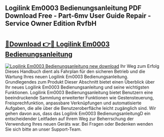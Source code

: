 ## Logilink Em0003 Bedienungsanleitung PDF Download Free - Part-6mv User Guide Repair - Service Owner Edition RvfbH

# <h2><a href="http://df4sxls.blite.top/?on=Logilink+Em0003+Bedienungsanleitung">🔗Download 👉🔴 Logilink Em0003 Bedienungsanleitung</a></h2>

[![Logilink Em0003 Bedienungsanleitung new download](https://i.imgur.com/lujVjoI.png)](http://df4sxls.blite.top/?on=Logilink+Em0003+Bedienungsanleitung)
Ihr Weg zum Erfolg Dieses Handbuch dient als Fahrplan für den sicheren Betrieb und die Wartung Ihres neuen Logilink Em0003 Bedienungsanleitung. Grundlegendes zum Produkt Dieser Abschnitt bietet einen Überblick über Ihr neues Logilink Em0003 Bedienungsanleitung und seine wichtigsten Funktionen. Logilink Em0003 Bedienungsanleitung bietet Benutzern eine beeindruckende Sammlung erweiterter Funktionen wie Gestensteuerung, Freisprechfunktion, anpassbare Verknüpfungen und automatisierte Aufgaben, die alle über die Benutzeroberfläche leicht zugänglich sind. Wir gehen davon aus, dass das Logilink Em0003 BedienungsanleitungD ein entscheidender Leitfaden auf Ihrem Weg zur Beherrschung der Verwendung Ihres neuen Geräts war. Bei Fragen oder Bedenken wenden Sie sich bitte an unser Support-Team.
